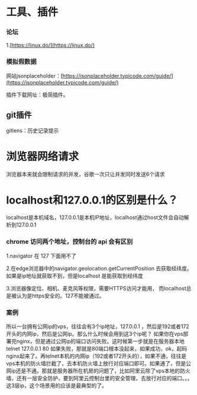 

# 工具、插件

### 论坛

1.[https://linux.do/](https://linux.do/)



### 模拟假数据

网站jsonplaceholder：[https://jsonplaceholder.typicode.com/guide/](https://jsonplaceholder.typicode.com/guide/)

插件下载网址：极简插件。

## git插件
gitlens：历史记录提示

# 浏览器网络请求

浏览器本来就会限制请求的并发，谷歌一次只让并发同时发送6个请求

# localhost和127.0.0.1的区别是什么？

localhost是本机域名，127.0.0.1是本机IP地址，localhost通过host文件会自动解析到127.0.0.1

### chrome 访问两个地址，控制台的 api 会有区别

1.navigator 在 127 下面用不了

2.在edge浏览器中的navigator.geolocation.getCurrentPosition 去获取经纬度。如果是ip地址就获取不到，但是localhost 是能获取到经纬度

3.浏览器像定位、相机、麦克风等权限，需要HTTPS访问才能用， 而localhost总是被认为是https安全的。127不能被通过。

### 案例

所以一台拥有公网ip的vps，往往会有3个ip地址，127.0.0.1 ，然后是192或者172开头的内网ip，然后是公网ip。那么什么时候会用到这3个ip呢？
如果你在vps部署完nginx，但是通过公网ip的端口访问失败。这时候第一步就是在服务器本地telnet 127.0.0.1 80 如果失败，那就是80端口根本没起来，如果成功，ok，起码nginx起来了。再telnet本机的内网ip（192或者172开头的），如果不通，往往是vps本机的防火墙拦截了，去本机防火墙上放行对应端口即可。如果通了，但是公网ip还是不通。那就是服务器所在机房的问题了，比如阿里云除了vps本地的防火墙，还有一层安全防护，要到阿里云控制台里的安全管理，去放行对应的端口。。。
这3层ip，这个场景用的应该是最典型的了。